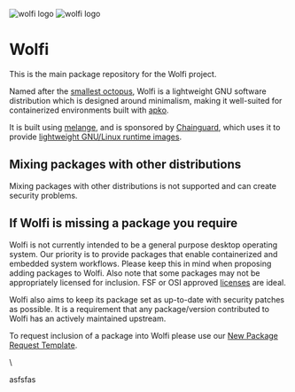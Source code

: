 ![wolfi logo](https://github.com/wolfi-dev/.github/raw/main/profile/wolfi-logo-dark-mode.svg#gh-dark-mode-only)
![wolfi logo](https://github.com/wolfi-dev/.github/raw/main/profile/wolfi-logo-light-mode.svg#gh-light-mode-only)

# Wolfi

This is the main package repository for the Wolfi project.

Named after the [smallest octopus][wiki-ow], Wolfi is a lightweight GNU
software distribution which is designed around minimalism, making it
well-suited for containerized environments built with [apko][apko].

It is built using [melange][melange], and is sponsored by [Chainguard][cg],
which uses it to provide [lightweight GNU/Linux runtime images][cgi].

   [wiki-ow]: https://en.wikipedia.org/wiki/Octopus_wolfi
   [apko]: https://github.com/chainguard-dev/apko
   [melange]: https://github.com/chainguard-dev/melange
   [cg]: https://chainguard.dev/
   [cgi]: https://chainguard.dev/chainguard-images

## Mixing packages with other distributions

Mixing packages with other distributions is not supported and can create security problems.

## If Wolfi is missing a package you require

Wolfi is not currently intended to be a general purpose desktop operating system. Our priority is to provide packages
that enable containerized and embedded system workflows. Please keep this in mind when proposing adding packages to
Wolfi. Also note that some packages may not be appropriately licensed for inclusion.  FSF or OSI approved [licenses](https://spdx.org/licenses/) are ideal.

Wolfi also aims to keep its package set as up-to-date with security patches as possible. It is a requirement that any 
package/version contributed to Wolfi has an actively maintained upstream. 

To request inclusion of a package into Wolfi please use our [New Package Request Template](https://wolfi.dev/os/issues/new/choose).

\



asfsfas